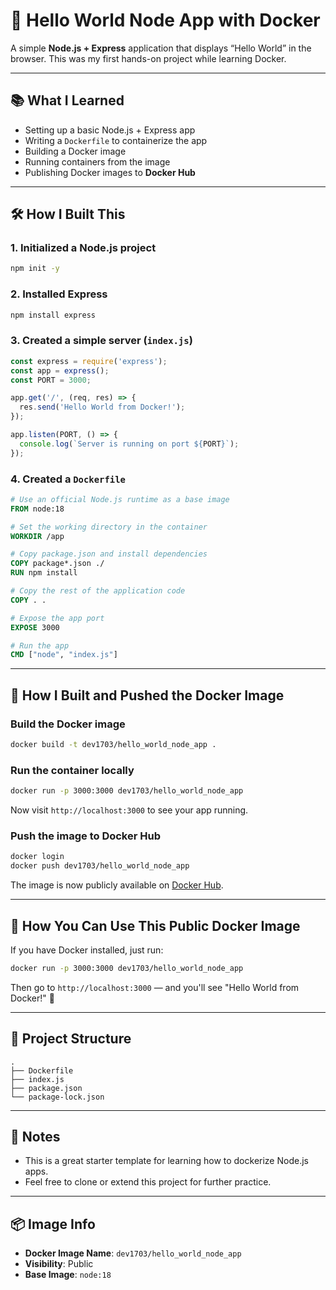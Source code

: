 # 🚀 Hello World Node App with Docker

A simple **Node.js + Express** application that displays “Hello World” in the browser. This was my first hands-on project while learning Docker.

---

## 📚 What I Learned

- Setting up a basic Node.js + Express app
- Writing a `Dockerfile` to containerize the app
- Building a Docker image
- Running containers from the image
- Publishing Docker images to **Docker Hub**

---

## 🛠️ How I Built This

### 1. Initialized a Node.js project

```bash
npm init -y
```

### 2. Installed Express

```bash
npm install express
```

### 3. Created a simple server (`index.js`)

```js
const express = require('express');
const app = express();
const PORT = 3000;

app.get('/', (req, res) => {
  res.send('Hello World from Docker!');
});

app.listen(PORT, () => {
  console.log(`Server is running on port ${PORT}`);
});
```

### 4. Created a `Dockerfile`

```Dockerfile
# Use an official Node.js runtime as a base image
FROM node:18

# Set the working directory in the container
WORKDIR /app

# Copy package.json and install dependencies
COPY package*.json ./
RUN npm install

# Copy the rest of the application code
COPY . .

# Expose the app port
EXPOSE 3000

# Run the app
CMD ["node", "index.js"]
```

---

## 🐳 How I Built and Pushed the Docker Image

### Build the Docker image

```bash
docker build -t dev1703/hello_world_node_app .
```

### Run the container locally

```bash
docker run -p 3000:3000 dev1703/hello_world_node_app
```

Now visit `http://localhost:3000` to see your app running.

### Push the image to Docker Hub

```bash
docker login
docker push dev1703/hello_world_node_app
```

The image is now publicly available on [Docker Hub](https://hub.docker.com/r/dev1703/hello_world_node_app).

---

## 🚀 How You Can Use This Public Docker Image

If you have Docker installed, just run:

```bash
docker run -p 3000:3000 dev1703/hello_world_node_app
```

Then go to `http://localhost:3000` — and you'll see "Hello World from Docker!" 🎉

---

## 📁 Project Structure

```
.
├── Dockerfile
├── index.js
├── package.json
└── package-lock.json
```

---

## 📌 Notes

- This is a great starter template for learning how to dockerize Node.js apps.
- Feel free to clone or extend this project for further practice.

---

## 📦 Image Info

- **Docker Image Name**: `dev1703/hello_world_node_app`
- **Visibility**: Public
- **Base Image**: `node:18`
